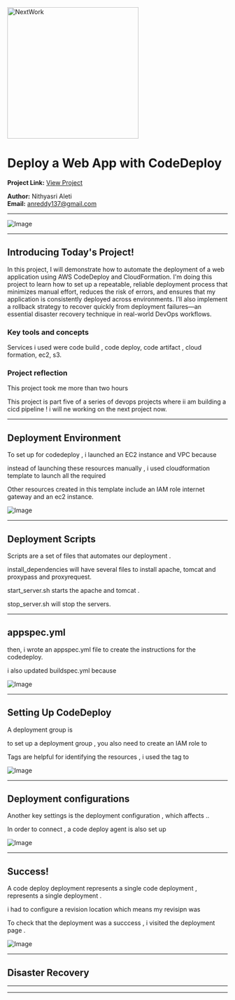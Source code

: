 <img src="https://cdn.prod.website-files.com/677c400686e724409a5a7409/6790ad949cf622dc8dcd9fe4_nextwork-logo-leather.svg" alt="NextWork" width="300" />

# Deploy a Web App with CodeDeploy

**Project Link:** [View Project](http://learn.nextwork.org/projects/aws-devops-codedeploy-updated)

**Author:** Nithyasri Aleti  
**Email:** anreddy137@gmail.com

---

![Image](http://learn.nextwork.org/thoughtful_navy_swift_korimako/uploads/aws-devops-codedeploy-updated_val-27)

---

## Introducing Today's Project!

In this project, I will demonstrate how to automate the deployment of a web application using AWS CodeDeploy and CloudFormation. I'm doing this project to learn how to set up a repeatable, reliable deployment process that minimizes manual effort, reduces the risk of errors, and ensures that my application is consistently deployed across environments. I’ll also implement a rollback strategy to recover quickly from deployment failures—an essential disaster recovery technique in real-world DevOps workflows.

### Key tools and concepts

Services i used were code build , code deploy, code artifact , cloud formation, ec2, s3.

### Project reflection

This project took me more than two hours

This project is part five of a series of devops projects where ii am building a cicd pipeline ! i will ne working on the next project now.

---

## Deployment Environment

To set  up for codedeploy , i launched an EC2 instance and VPC because 

instead of launching these resources manually , i used cloudformation template to launch all the required 

Other resources created in this template include an IAM role internet gateway and an ec2 instance.

![Image](http://learn.nextwork.org/thoughtful_navy_swift_korimako/uploads/aws-devops-codedeploy-updated_val-5)

---

## Deployment Scripts

Scripts are a set of files that automates our deployment .

install_dependencies will have several files to install apache, tomcat and proxypass and proxyrequest.

start_server.sh starts the apache and tomcat .

stop_server.sh will stop the servers.

---

## appspec.yml

then, i wrote an appspec.yml file to create the instructions for the codedeploy.

i also updated buildspec.yml because 

![Image](http://learn.nextwork.org/thoughtful_navy_swift_korimako/uploads/aws-devops-codedeploy-updated_val-12)

---

## Setting Up CodeDeploy

A deployment group is 

to set up a deployment group , you also need to create an IAM role to 

Tags are helpful for identifying the resources , i used the tag to

![Image](http://learn.nextwork.org/thoughtful_navy_swift_korimako/uploads/aws-devops-codedeploy-updated_val-18)

---

## Deployment configurations

Another key settings is the deployment configuration , which affects ..

In order to connect , a code deploy agent is also set up 

![Image](http://learn.nextwork.org/thoughtful_navy_swift_korimako/uploads/aws-devops-codedeploy-updated_val-20)

---

## Success!

A code deploy deployment represents a single code deployment , represents a single deployment .

i had to configure a revision location which means my revisipn was 

To check that the deployment was a succcess , i visited the deployment page .

![Image](http://learn.nextwork.org/thoughtful_navy_swift_korimako/uploads/aws-devops-codedeploy-updated_val-27)

---

## Disaster Recovery

---

---

